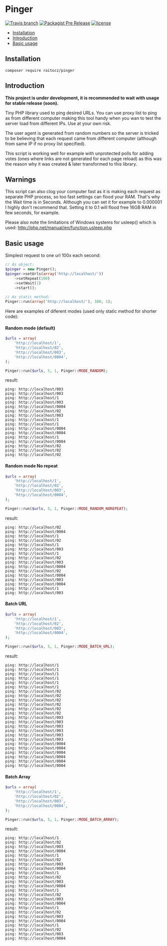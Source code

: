 # Pinger
[![Travis branch](https://img.shields.io/travis/raitocz/pinger/master.svg?style=flat-square)](https://github.com/raitocz/pinger)
[![Packagist Pre Release](https://img.shields.io/packagist/vpre/raitocz/pinger.svg?style=flat-square)](https://github.com/raitocz/pinger)
[![license](https://img.shields.io/github/license/raitocz/pinger.svg?style=flat-square)](https://github.com/raitocz/pinger)

- [Installation](#installation)
- [Introduction](#introduction)
- [Basic usage](#basic-usage)

## Installation

`composer require raitocz/pinger`

## Introduction

**This project is under development, it is recommended to wait with usage for stable release (soon).**

Tiny PHP library used to ping desired URLs. You can use proxy list to ping as from different computer making this tool
handy when you wan to test the server load from different IPs. Use at your own risk.

The user agent is generated from random numbers so the server is tricked to be believing that each request came from
different computer (although from same IP if no proxy list specified).

This script is working well for example with unprotected polls for adding votes (ones where links are not generated
for each page reload) as this was the reason why it was created & later transformed to this library.

## Warnings

This script can also clog your computer fast as it is making each request as separate PHP process, so too fast settings
can flood your RAM. That's why the Wait time is in Seconds. Although you can set it for example to 0.000001 I highly 
don't recommend that. Setting it to 0.1 will flood free 16GB RAM in few seconds, for example.

Please also note the limitations of Windows systems for usleep() which is used: 
http://php.net/manual/en/function.usleep.php


## Basic usage

Simplest request to one url 100x each second:

```php
// As object:
$pinger = new Pinger();
$pinger->setUrls(array('http://localhost/'))
    ->setRepeat(100)
    ->setWait(1)
    ->start();
    
// As static method:
Pinger::run(array('http://localhost/'), 100, 1);
```

Here are examples of diferent modes (used only static method for shorter code):

#### Random mode (default)
```php
$urls = array(
    'http://localhost/1',
    'http://localhost/02',
    'http://localhost/003',
    'http://localhost/0004',    
);

Pinger::run($urls, 5, 1, Pinger::MODE_RANDOM);
```
result:
```text
ping: http://localhost/003
ping: http://localhost/003
ping: http://localhost/1
ping: http://localhost/003
ping: http://localhost/0004
ping: http://localhost/02
ping: http://localhost/003
ping: http://localhost/1
ping: http://localhost/1
ping: http://localhost/0004
ping: http://localhost/0004
ping: http://localhost/1
ping: http://localhost/0004
ping: http://localhost/02
ping: http://localhost/02
ping: http://localhost/02
```

#### Random mode No repeat
```php
$urls = array(
    'http://localhost/1',
    'http://localhost/02',
    'http://localhost/003',
    'http://localhost/0004',    
);

Pinger::run($urls, 5, 1, Pinger::MODE_RANDOM_NOREPEAT);
```
result:
```text
ping: http://localhost/02
ping: http://localhost/0004
ping: http://localhost/1
ping: http://localhost/02
ping: http://localhost/1
ping: http://localhost/003
ping: http://localhost/1
ping: http://localhost/02
ping: http://localhost/003
ping: http://localhost/0004
ping: http://localhost/02
ping: http://localhost/0004
ping: http://localhost/003
ping: http://localhost/0004
ping: http://localhost/1
ping: http://localhost/003
```

#### Batch URL
```php
$urls = array(
    'http://localhost/1',
    'http://localhost/02',
    'http://localhost/003',
    'http://localhost/0004',    
);

Pinger::run($urls, 5, 1, Pinger::MODE_BATCH_URL);
```
result:
```text
ping: http://localhost/1
ping: http://localhost/1
ping: http://localhost/1
ping: http://localhost/1
ping: http://localhost/1
ping: http://localhost/1
ping: http://localhost/02
ping: http://localhost/02
ping: http://localhost/02
ping: http://localhost/02
ping: http://localhost/02
ping: http://localhost/02
ping: http://localhost/003
ping: http://localhost/003
ping: http://localhost/003
ping: http://localhost/003
ping: http://localhost/003
ping: http://localhost/003
ping: http://localhost/0004
ping: http://localhost/0004
ping: http://localhost/0004
ping: http://localhost/0004
ping: http://localhost/0004
ping: http://localhost/0004
```

#### Batch Array
```php
$urls = array(
    'http://localhost/1',
    'http://localhost/02',
    'http://localhost/003',
    'http://localhost/0004',    
);

Pinger::run($urls, 5, 1, Pinger::MODE_BATCH_ARRAY);
```
result:
```text
ping: http://localhost/1
ping: http://localhost/02
ping: http://localhost/003
ping: http://localhost/0004
ping: http://localhost/1
ping: http://localhost/02
ping: http://localhost/003
ping: http://localhost/0004
ping: http://localhost/1
ping: http://localhost/02
ping: http://localhost/003
ping: http://localhost/0004
ping: http://localhost/1
ping: http://localhost/02
ping: http://localhost/003
ping: http://localhost/0004
ping: http://localhost/1
ping: http://localhost/02
ping: http://localhost/003
ping: http://localhost/0004
ping: http://localhost/1
ping: http://localhost/02
ping: http://localhost/003
ping: http://localhost/0004
```